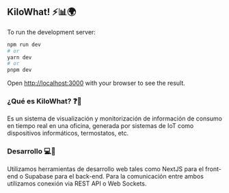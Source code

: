 ## KiloWhat! ⚡📊🌍

To run the development server:

```bash
npm run dev
# or
yarn dev
# or
pnpm dev
```

Open [http://localhost:3000](http://localhost:3000) with your browser to see the result.

### ¿Qué es KiloWhat? ❓🤔
Es un sistema de visualización y monitorización de información de consumo en tiempo real en una oficina, generada por sistemas de IoT como dispositivos informáticos, termostatos, etc.

### Desarrollo 💻🔄️
Utilizamos herramientas de desarrollo web tales como NextJS para el front-end o Supabase para el back-end. Para la comunicación entre ambos utilizamos conexión via REST API o Web Sockets.
